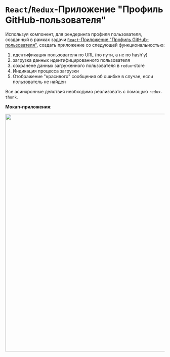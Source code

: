 # `React`/`Redux`-Приложение "Профиль GitHub-пользователя"

Используя компонент, для рендеринга профиля пользователя, созданный в рамках задачи [`React`-Приложение "Профиль GitHub-пользователя"](01-1-static-render.md), создать приложение со следующей функциональностью:
 1. идентификация пользователя по URL (по пути, а не по hash'у)
 2. загрузка данных идентифицированного пользователя
 3. сохранене данных загруженного пользователя в `redux`-store
 4. Индикация процесса загрузки
 5. Отображение "красивого" сообщения об ошибке в случае, если пользователь не найден

Все асинхронные действия необходимо реализовать с помощью `redux-thunk`.

**Мокап-приложения**:

<img src="../assets/github-user-mockup.png" width="750px">
